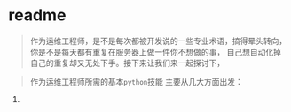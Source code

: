 # readme
> 作为运维工程师，是不是每次都被开发说的一些专业术语，搞得晕头转向，你是不是每天都有重复在服务器上做一件你不想做的事，
自己想自动化掉自己的重复却又无处下手。接下来让我们来一起探讨下，


 > 作为运维工程师所需的基本`python`技能
 主要从几大方面出发：
1.  